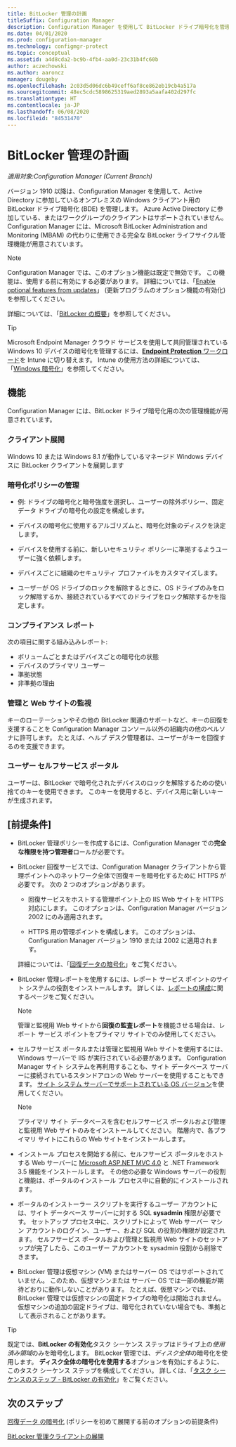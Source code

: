 ```yaml
---
title: BitLocker 管理の計画
titleSuffix: Configuration Manager
description: Configuration Manager を使用して BitLocker ドライブ暗号化を管理する計画を立てます
ms.date: 04/01/2020
ms.prod: configuration-manager
ms.technology: configmgr-protect
ms.topic: conceptual
ms.assetid: a4d8cda2-bc9b-4fb4-aa0d-23c31b4fc60b
author: aczechowski
ms.author: aaroncz
manager: dougeby
ms.openlocfilehash: 2c03d5d06dc6b49ceff6af8ce862eb19cb4a517a
ms.sourcegitcommit: 48ec5cdc5898625319aed2893a5aafa402d297fc
ms.translationtype: HT
ms.contentlocale: ja-JP
ms.lasthandoff: 06/08/2020
ms.locfileid: "84531470"
---
```

# <a name="plan-for-bitlocker-management"></a>BitLocker 管理の計画

*適用対象:Configuration Manager (Current Branch)*

<!-- 3601034 -->

バージョン 1910 以降は、Configuration Manager を使用して、Active Directory に参加しているオンプレミスの Windows クライアント用の BitLocker ドライブ暗号化 (BDE) を管理します。 Azure Active Directory に参加している、またはワークグループのクライアントはサポートされていません。 Configuration Manager には、Microsoft BitLocker Administration and Monitoring (MBAM) の代わりに使用できる完全な BitLocker ライフサイクル管理機能が用意されています。

> [!Note]  
> Configuration Manager では、このオプション機能は既定で無効です。 この機能は、使用する前に有効にする必要があります。 詳細については、「[Enable optional features from updates](../../core/servers/manage/install-in-console-updates.md#bkmk_options)」 (更新プログラムのオプション機能の有効化) を参照してください。  

詳細については、「[BitLocker の概要](https://docs.microsoft.com/windows/security/information-protection/bitlocker/bitlocker-overview)」を参照してください。

> [!TIP]
> Microsoft Endpoint Manager クラウド サービスを使用して共同管理されている Windows 10 デバイスの暗号化を管理するには、[**Endpoint Protection** ワークロード](../../comanage/workloads.md#endpoint-protection)を Intune に切り替えます。 Intune の使用方法の詳細については、「[Windows 暗号化](/intune/protect/endpoint-protection-windows-10#windows-encryption)」を参照してください。

## <a name="features"></a>機能

Configuration Manager には、BitLocker ドライブ暗号化用の次の管理機能が用意されています。

### <a name="client-deployment"></a>クライアント展開

Windows 10 または Windows 8.1 が動作しているマネージド Windows デバイスに BitLocker クライアントを展開します

### <a name="manage-encryption-policies"></a>暗号化ポリシーの管理

- 例: ドライブの暗号化と暗号強度を選択し、ユーザーの除外ポリシー、固定データ ドライブの暗号化の設定を構成します。

- デバイスの暗号化に使用するアルゴリズムと、暗号化対象のディスクを決定します。

- デバイスを使用する前に、新しいセキュリティ ポリシーに準拠するようユーザーに強く依頼します。

- デバイスごとに組織のセキュリティ プロファイルをカスタマイズします。

- ユーザーが OS ドライブのロックを解除するときに、OS ドライブのみをロック解除するか、接続されているすべてのドライブをロック解除するかを指定します。

### <a name="compliance-reports"></a>コンプライアンス レポート

次の項目に関する組み込みレポート:

- ボリュームごとまたはデバイスごとの暗号化の状態
- デバイスのプライマリ ユーザー
- 準拠状態
- 非準拠の理由

### <a name="administration-and-monitoring-website"></a>管理と Web サイトの監視

キーのローテーションやその他の BitLocker 関連のサポートなど、キーの回復を支援することを Configuration Manager コンソール以外の組織内の他のペルソナに許可します。 たとえば、ヘルプ デスク管理者は、ユーザーがキーを回復するのを支援できます。

### <a name="user-self-service-portal"></a>ユーザー セルフサービス ポータル

ユーザーは、BitLocker で暗号化されたデバイスのロックを解除するための使い捨てのキーを使用できます。 このキーを使用すると、デバイス用に新しいキーが生成されます。

## <a name="prerequisites"></a>[前提条件]

- BitLocker 管理ポリシーを作成するには、Configuration Manager での**完全な権限を持つ管理者**ロールが必要です。

- BitLocker 回復サービスでは、Configuration Manager クライアントから管理ポイントへのネットワーク全体で回復キーを暗号化するために HTTPS が必要です。 次の 2 つのオプションがあります。

  - 回復サービスをホストする管理ポイント上の IIS Web サイトを HTTPS 対応にします。 このオプションは、Configuration Manager バージョン 2002 にのみ適用されます。<!-- 5925660 -->

  - HTTPS 用の管理ポイントを構成します。 このオプションは、Configuration Manager バージョン 1910 または 2002 に適用されます。

  詳細については、「[回復データの暗号化](../deploy-use/bitlocker/encrypt-recovery-data.md)」をご覧ください。

- BitLocker 管理レポートを使用するには、レポート サービス ポイントのサイト システムの役割をインストールします。 詳しくは、[レポートの構成](../../core/servers/manage/configuring-reporting.md)に関するページをご覧ください。

    > [!NOTE]
    > 管理と監視用 Web サイトから**回復の監査レポート**を機能させる場合は、レポート サービス ポイントをプライマリ サイトでのみ使用してください。

- セルフサービス ポータルまたは管理と監視用 Web サイトを使用するには、Windows サーバーで IIS が実行されている必要があります。 Configuration Manager サイト システムを再利用することも、サイト データベース サーバーに接続されているスタンドアロンの Web サーバーを使用することもできます。 [サイト システム サーバーでサポートされている OS バージョン](../../core/plan-design/configs/supported-operating-systems-for-site-system-servers.md)を使用してください。

    > [!NOTE]
    > プライマリ サイト データベースを含むセルフサービス ポータルおよび管理と監視用 Web サイトのみをインストールしてください。 階層内で、各プライマリ サイトにこれらの Web サイトをインストールします。

- インストール プロセスを開始する前に、セルフサービス ポータルをホストする Web サーバーに [Microsoft ASP.NET MVC 4.0](https://docs.microsoft.com/aspnet/mvc/mvc4) と .NET Framework 3.5 機能をインストールします。 その他の必要な Windows サーバーの役割と機能は、ポータルのインストール プロセス中に自動的にインストールされます。

- ポータルのインストーラー スクリプトを実行するユーザー アカウントには、サイト データベース サーバーに対する SQL **sysadmin** 権限が必要です。 セットアップ プロセス中に、スクリプトによって Web サーバー マシン アカウントのログイン、ユーザー、および SQL の役割の権限が設定されます。 セルフサービス ポータルおよび管理と監視用 Web サイトのセットアップが完了したら、このユーザー アカウントを sysadmin 役割から削除できます。

- BitLocker 管理は仮想マシン (VM) またはサーバー OS ではサポートされていません。 このため、仮想マシンまたは サーバー OS では一部の機能が期待どおりに動作しないことがあります。 たとえば、仮想マシンでは、BitLocker 管理では仮想マシンの固定ドライブの暗号化は開始されません。 仮想マシンの追加の固定ドライブは、暗号化されていない場合でも、準拠として表示されることがあります。

> [!TIP]
> 既定では、**BitLocker の有効化**タスク シーケンス ステップはドライブ上の*使用済み領域*のみを暗号化します。 BitLocker 管理では、*ディスク全体*の暗号化を使用します。 **ディスク全体の暗号化を使用する**オプションを有効にするように、このタスク シーケンス ステップを構成してください。 詳しくは、「[タスク シーケンスのステップ - BitLocker の有効化](../../osd/understand/task-sequence-steps.md#BKMK_EnableBitLocker)」をご覧ください。

## <a name="next-steps"></a>次のステップ

[回復データ の暗号化](../deploy-use/bitlocker/encrypt-recovery-data.md) (ポリシーを初めて展開する前のオプションの前提条件)

[BitLocker 管理クライアントの展開](../deploy-use/bitlocker/deploy-management-agent.md)
